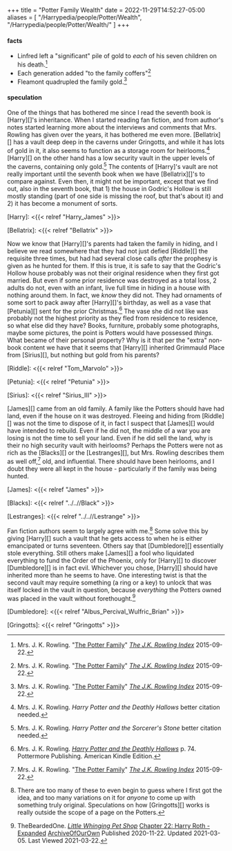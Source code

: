 +++
title = "Potter Family Wealth"
date = 2022-11-29T14:52:27-05:00
aliases = [
   "/Harrypedia/people/Potter/Wealth",
   "/Harrypedia/people/Potter/Wealth/"
   ]
+++

#### facts

* Linfred left a "significant" pile of gold to *each* of his seven children on his death.[^221121-2]
* Each generation added "to the family coffers"[^221121-3]
* Fleamont quadrupled the family gold.[^221121-4]

[^221121-2]: Mrs. J. K. Rowling.
    "[The Potter Family](https://www.rowlingindex.org/work/pmpfam/)"
    _[The J.K. Rowling Index](https://www.rowlingindex.org)_ 2015-09-22.

[^221121-3]: Mrs. J. K. Rowling.
    "[The Potter Family](https://www.rowlingindex.org/work/pmpfam/)"
    _[The J.K. Rowling Index](https://www.rowlingindex.org)_ 2015-09-22.

[^221121-4]: Mrs. J. K. Rowling.
    "[The Potter Family](https://www.rowlingindex.org/work/pmpfam/)"
    _[The J.K. Rowling Index](https://www.rowlingindex.org)_ 2015-09-22.

#### speculation

One of the things that has bothered me since I read the seventh book is
[Harry][]'s inheritance.  When I started reading fan fiction, and from author's
notes started learning more about the interviews and comments that Mrs. Rowling
has given over the years, it has bothered me even more.  [Bellatrix][] has a
vault deep deep in the caverns under Gringotts, and while it has lots of gold
in it, it also seems to function as a storage room for heirlooms.[^200725-1]
[Harry][] on the other hand has a low security vault in the upper levels of the
caverns, containing only gold.[^200725-2]  The contents of [Harry]'s vault are
not really important until the seventh book when we have [Bellatrix][]'s to
compare against.  Even then, it might not be important, except that we find
out, also in the seventh book, that 1) the house in Godric's Hollow is still
mostly standing (part of one side is missing the roof, but that's about it) and
2) it has become a monument of sorts.  

[Harry]: <{{< relref "Harry_James" >}}>

[Bellatrix]: <{{< relref "Bellatrix" >}}>

Now we know that [Harry][]'s parents had taken the family in hiding, and I
believe we read somewhere that they had not just defied [Riddle][] the
requisite three times, but had had several close calls *after* the prophesy is
given as he hunted for them. If this is true, it is safe to say that the
Godric's Hollow house probably was not their original residence when they first
got married.  But even if some prior residence was destroyed as a total loss, 2
adults do not, even with an infant, live full time in hiding in a house with
nothing around them.  In fact, we *know* they did not. They had ornaments of
some sort to pack away after [Harry][]'s birthday, as well as a vase that
[Petunia][] sent for the prior Christmas.[^210902-1]  The vase she did not like
was probably not the highest priority as they fled from residence to residence,
so what else did they have?  Books, furniture, probably some photographs, maybe
some pictures, the point is Potters would have possessed *things.*  What became
of their personal property?  Why is it that per the "extra" non-book content we
have that it seems that [Harry][] inherited Grimmauld Place from [Sirius][],
but nothing but gold from his parents? 

[Riddle]: <{{< relref "Tom_Marvolo" >}}>

[Petunia]: <{{< relref "Petunia" >}}>

[Sirius]: <{{< relref "Sirius_III" >}}>

[^210902-1]: Mrs. J. K. Rowling.
    _[Harry Potter and the Deathly Hallows](https://www.goodreads.com/book/show/136251.Harry_Potter_and_the_Deathly_Hallows)_
    p. 74. Pottermore Publishing. American Kindle Edition.

[James][] came from an old family.  A family like the Potters should have had
land, even if the house on it was destroyed.  Fleeing and hiding from
[Riddle][] was not the time to dispose of it, in fact I suspect that [James][]
would have intended to rebuild.  Even if he did not, the middle of a war you
are losing is not the time to sell your land.  Even if he did sell the land,
why is their no high security vault with heirlooms?  Perhaps the Potters were
not as rich as the [Blacks][] or the [Lestranges][], but Mrs. Rowling describes
them as well off,[^221129-1] old, and influential.  There should have been
heirlooms, and I doubt they were all kept in the house - particularly if the
family was being hunted.  

[James]: <{{< relref "James" >}}> 

[Blacks]: <{{< relref "../..//Black" >}}>

[Lestranges]: <{{< relref "../..//Lestrange" >}}>

[^221129-1]: Mrs. J. K. Rowling.
    "[The Potter Family](https://www.rowlingindex.org/work/pmpfam/)"
    _[The J.K. Rowling Index](https://www.rowlingindex.org)_ 2015-09-22.

Fan fiction authors seem to largely agree with me.[^211117-1]  Some solve this
by giving [Harry][] such a vault that he gets access to when he is either
emancipated or turns seventeen.  Others say that [Dumbledore][] essentially
stole everything.  Still others make [James][] a fool who liquidated everything
to fund the Order of the Phoenix, only for [Harry][] to discover [Dumbledore][]
is in fact evil.  Whichever you chose, [Harry][] should have inherited more
than he seems to have. One interesting twist is that the second vault may
require something (a ring or a key) to unlock that was itself locked in the
vault in question, because *everything* the Potters owned was placed in the
vault without forethought.[^210322-1]

[^211117-1]: There are too many of these to even begin to guess where I first
    got the idea, and too many variations on it for *anyone* to come up with
    something truly original.  Speculations on how [Gringotts][] works is
    really outside the scope of a page on the Potters. 

[Dumbledore]: <{{< relref "Albus_Percival_Wulfric_Brian" >}}>

[Gringotts]: <{{< relref "Gringotts" >}}>

[^210618-7]: Mrs. J. K. Rowling. 
    _[Harry Potter and the Sorcerer's Stone](https://www.goodreads.com/book/show/3.Harry_Potter_and_the_Sorcerer_s_Stone)_
    p. 131. Pottermore Limited. American Kindle Edition. 

[^210618-8]: Mrs. J. K. Rowling. 
    _[Harry Potter and the Sorcerer's Stone](https://www.goodreads.com/book/show/3.Harry_Potter_and_the_Sorcerer_s_Stone)_
    p. 49. Pottermore Limited. American Kindle Edition. 

[^210517-11]: Mrs. J. K. Rowling. _Harry Potter and the Order of the Phoenix_
    better citation needed.

[^210517-10]: Mrs. J. K. Rowling. _Harry Potter and the Prisoner of Azkaban_
    better citation needed.

[^210517-9]: Mrs. J. K. Rowling. _Harry Potter and the Prisoner of Azkaban_
    better citation needed. Regardless of citation, the general idea is that if
    it is not taught until during or after seventh year, and even then many
    adults fail …

[^210517-8]: One work suggesting that Harry has been squashed:
    * FMPtrumpets. 
      _[How is this My Life?](https://archiveofourown.org/works/31033985)
      [Archive of Our Own](https://archiveofourown.org/)
      Published: 2021-05-02 Updated: 2021-05-16 Last Viewed: 2021-05-17

[^210517-7]: Mrs. J. K. Rowling. _Harry Potter and the Order of the Phoenix_
    Better citation needed. 

[^200710-1]: Mrs. J. K. Rowling. 
    _Harry Potter and the Order of the Phoenix_ 
    Kindle Locations 9456-9457. Pottermore Limited. American Kindle Edition. 

[^200710-2]: Mrs. J. K. Rowling. 
    _Harry Potter and the Sorcerer's Stone_ 
    p. 208. Pottermore Limited. American Kindle Edition. 

[^210322-1]: TheBeardedOne.
    _[Little Whinging Pet Shop](https://archiveofourown.org/works/27669059)_
    [Chapter 22: Harry Roth - Expanded](https://archiveofourown.org/works/27669059/chapters/73491705)
    [ArchiveOfOurOwn](https://archiveofourown.org) Published 2020-11-22. Updated 2021-03-05. Last Viewed 2021-03-22.

[^200710-3]: Tom Kristal. 
    _[Prongs Final Prank](https://www.fanfiction.net/s/4279550/1/Prongs-Final-Prank)_  
    [FanFiction by FictionPress](https://www.fanfiction.net/) Published 2008-03-26.  
    Last Viewed 2020-07-10. 

[^200602-1]: Mrs. J. K. Rowling. _Harry Potter and the Philosopher's Stone_
    Location 1527 of 3996. 

[^200527-1]: ivybelle.  _Don't Touch Me_, 
    [Archive of Our Own](https://archiveofourown.org/) last viewed 2020-05-27. 

[^200725-1]:  Mrs. J. K. Rowling. _Harry Potter and the Deathly Hallows_ better citation needed. 

[^200725-2]: Mrs. J. K. Rowling. _Harry Potter and the Sorcerer's Stone_ better citation needed.

[^210304-7]: Mrs. J. K. Rowling. _Harry Potter and the Half-Blood Prince_ pp. 85-86. Pottermore Publishing. American Kindle Edition. 

